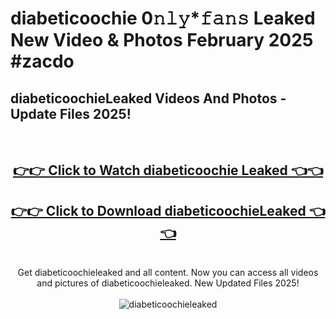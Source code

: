 # diabeticoochie 0𝚗𝚕𝚢*𝚏𝚊𝚗𝚜 Leaked New Video & Photos February 2025 #zacdo

<h2>diabeticoochieLeaked Videos And Photos - Update Files 2025!</h2>
<br>
<div align="center">
<h2><a href="https://mediaupload.pro?title=diabeticoochie&ref=11F" rel="nofollow">👉👉 Click to Watch diabeticoochie Leaked 👈👈</a></h2>
<h2><a href="https://mediaupload.pro?title=diabeticoochie&ref=11F" rel="nofollow">👉👉 Click to Download diabeticoochieLeaked 👈👈</a></h2>
<br>
Get diabeticoochieleaked and all content. Now you can access all videos and pictures of diabeticoochieleaked. New Updated Files 2025!
<br>
<br>
<a href="https://mediaupload.pro?title=diabeticoochie&ref=11F" rel="nofollow" data-target="animated-image.originalLink"><img src="https://i.ibb.co/Gkj2r4b/banner.png" alt="diabeticoochieleaked" style="max-width: 100%; display: inline-block;" data-target="animated-image.originalImage"></a>
</div>
<br>


